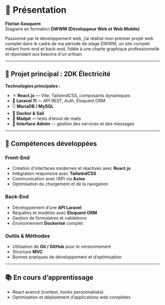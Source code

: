 # 👋 Présentation

**Florian Souquere**  
Stagiaire en formation **DWWM (Développeur Web et Web Mobile)**  

Passionné par le développement web, j’ai réalisé mon premier projet web complet dans le cadre de ma période de stage DWWM, un site complet mêlant front-end et back-end, fidèle à une charte graphique professionnelle et répondant aux besoins d'un artisan.

---

## 🚀 Projet principal : 2DK Électricité

**Technologies principales :**
- ⚛️ **React.js** — Vite, TailwindCSS, composants dynamiques  
- 🧰 **Laravel 11** — API REST, Auth, Eloquent ORM  
- 🗄️ **MariaDB / MySQL**  
- 🐳 **Docker & Sail**  
- 💬 **Mailpit** — tests d’envoi de mails  
- 🔐 **Interface Admin** — gestion des services et des messages  

---

## 🧠 Compétences développées

### Front-End
- Création d’interfaces modernes et réactives avec **React.js**  
- Intégration responsive avec **TailwindCSS**  
- Communication avec l’API via **Axios**  
- Optimisation du chargement et de la navigation  

### Back-End
- Développement d’une **API Laravel**  
- Requêtes et modèles avec **Eloquent ORM**  
- Gestion de formulaires et validations  
- Environnement **Dockerisé** complet  

### Outils & Méthodes
- Utilisation de **Git / GitHub** pour le versionnement  
- Structure **MVC**  
- Bonnes pratiques de développement et d’optimisation  

---

## 📚 En cours d’apprentissage
- React avancé (context, hooks personnalisés)  
- Optimisation et déploiement d’applications web complètes  

